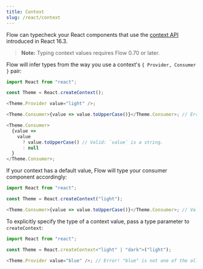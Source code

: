 ```yaml
---
title: Context
slug: /react/context
---
```


Flow can typecheck your React components that use the [context API][] introduced
in React 16.3.

[context API]: https://reactjs.org/docs/context.html

> **Note:** Typing context values requires Flow 0.70 or later.

Flow will infer types from the way you use a context's `{ Provider, Consumer }`
pair:

```js
import React from "react";

const Theme = React.createContext();

<Theme.Provider value="light" />;

<Theme.Consumer>{value => value.toUpperCase()}</Theme.Consumer>; // Error! `value` is nullable.

<Theme.Consumer>
  {value =>
    value
      ? value.toUpperCase() // Valid: `value` is a string.
      : null
  }
</Theme.Consumer>;
```

If your context has a default value, Flow will type your consumer component
accordingly:

```js
import React from "react";

const Theme = React.createContext("light");

<Theme.Consumer>{value => value.toUpperCase()}</Theme.Consumer>; // Valid: `value` is a non-nullable string.
```

To explicitly specify the type of a context value, pass a type parameter to
`createContext`:

```js
import React from "react";

const Theme = React.createContext<"light" | "dark">("light");

<Theme.Provider value="blue" />; // Error! "blue" is not one of the allowed values.
```
